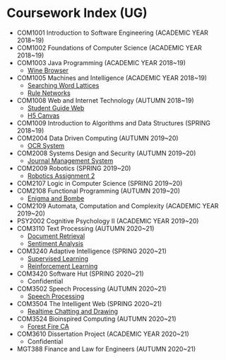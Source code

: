 # Coursework Index (UG)

 - COM1001 Introduction to Software Engineering (ACADEMIC YEAR 2018~19)
 - COM1002 Foundations of Computer Science (ACADEMIC YEAR 2018~19)
 - COM1003 Java Programming (ACADEMIC YEAR 2018~19)
   - [Wine Browser](https://github.com/xuan525/COM1003-Wine-Browser-Assignment)
 - COM1005 Machines and Intelligence (ACADEMIC YEAR 2018~19)
   - [Searching Word Lattices](https://github.com/xuan525/COM1005-Searching-Word-Lattices-Assignment)
   - [Rule Networks](https://github.com/xuan525/COM1005-Rule-Networks-Assignment)
 - COM1008 Web and Internet Technology (AUTUMN 2018~19)
   - [Student Guide Web](https://github.com/xuan525/COM1008-Student-Guide-Web-Assignment)
   - [H5 Canvas](https://github.com/xuan525/COM1008-H5-Canvas-Assignment)
 - COM1009 Introduction to Algorithms and Data Structures (SPRING 2018~19)
 - COM2004 Data Driven Computing (AUTUMN 2019~20)
   - [OCR System](https://github.com/xuan525/COM2004-OCR-System-Assignment)
 - COM2008 Systems Design and Security (AUTUMN 2019~20)
   - [Journal Management System](https://github.com/xuan525/COM2008-Journal-Management-System-Assignment)
 - COM2009 Robotics (SPRING 2019~20)
   - [Robotics Assignment 2](https://github.com/xuan525/COM2009-Robotics-Assignment-2)
 - COM2107 Logic in Computer Science (SPRING 2019~20)
 - COM2108 Functional Programming (AUTUMN 2019~20)
   - [Enigma and Bombe](https://github.com/xuan525/COM2108-Enigma-Bombe-Assignment)
 - COM2109 Automata, Computation and Complexity (ACADEMIC YEAR 2019~20)
 - PSY2002 Cognitive Psychology II (ACADEMIC YEAR 2019~20)
 - COM3110 Text Processing (AUTUMN 2020~21)
   - [Document Retrieval](https://github.com/xuan525/COM3110-Document-Retrieval-Assignment)
   - [Sentiment Analysis](https://github.com/xuan525/COM3110-Sentiment-Analysis-Assignment)
 - COM3240 Adaptive Intelligence (SPRING 2020~21)
   - [Supervised Learning](https://github.com/xuan525/COM3240-Supervised-Learning-Assignment)
   - [Reinforcement Learning](https://github.com/xuan525/COM3240-Reinforcement-Learning-Assignment)
 - COM3420 Software Hut (SPRING 2020~21)
   - Confidential
 - COM3502 Speech Processing (AUTUMN 2020~21)
   - [Speech Processing](https://github.com/xuan525/COM3502-Speech-Processing-Assignment)
 - COM3504 The Intelligent Web (SPRING 2020~21)
   - [Realtime Chatting and Drawing](https://github.com/xuan525/COM3504-Realtime-Chatting-Drawing-Assignment)
 - COM3524 Bioinspired Computing (AUTUMN 2020~21)
   - [Forest Fire CA](https://github.com/xuan525/COM3524-Forest-Fire-CA-Assignment)
 - COM3610 Dissertation Project (ACADEMIC YEAR 2020~21)
   - Confidential
 - MGT388 Finance and Law for Engineers (AUTUMN 2020~21)

